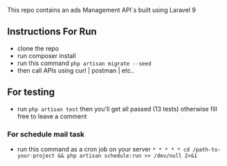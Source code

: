 This repo contains an ads Management API`s built using Laravel 9

## Instructions For Run
* clone the repo
* run composer install
* run this command `php artisan migrate --seed`
* then call APIs using curl | postman | etc..

## For testing
* run `php artisan test` then you'll get all passed (13 tests) otherwise fill free to leave a comment

### For schedule mail task
* run this command as a cron job on your server `* * * * * cd /path-to-your-project && php artisan schedule:run >> /dev/null 2>&1`
